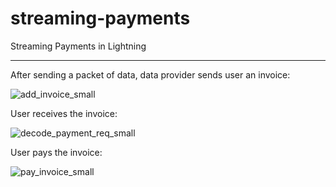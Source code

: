 # streaming-payments
Streaming Payments in Lightning

________


After sending a packet of data, data provider sends user an invoice:

![add_invoice_small](https://user-images.githubusercontent.com/393923/167276326-15085f34-2dde-498a-8135-d87a5a4704d7.png)

User receives the invoice:

![decode_payment_req_small](https://user-images.githubusercontent.com/393923/167276330-3da52820-6f16-4d53-bd65-97b2f398716c.png)

User pays the invoice:

![pay_invoice_small](https://user-images.githubusercontent.com/393923/167276333-22c7e0f0-b449-4689-bc11-dfce15830fad.png)
